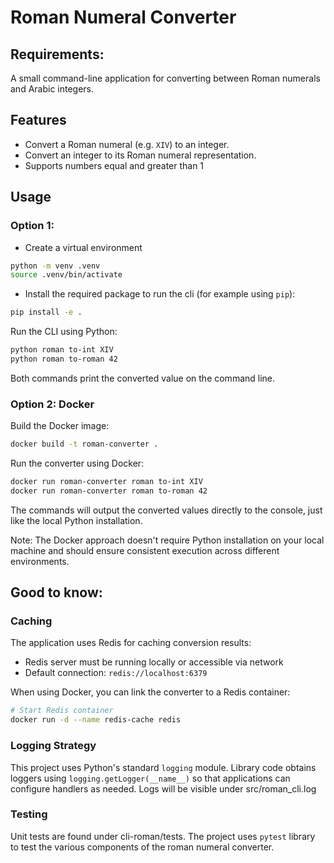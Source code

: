 # Roman Numeral Converter

## Requirements:
A small command-line application for converting between Roman numerals and Arabic integers.

## Features

- Convert a Roman numeral (e.g. `XIV`) to an integer.
- Convert an integer to its Roman numeral representation.
- Supports numbers equal and greater than 1

## Usage

### Option 1: 

- Create a virtual environment
```bash
python -m venv .venv
source .venv/bin/activate
```

- Install the required package to run the cli (for example using `pip`):

```bash
pip install -e .
```

Run the CLI using Python:

```bash
python roman to-int XIV
python roman to-roman 42
```

Both commands print the converted value on the command line.

### Option 2: Docker 

Build the Docker image:
```bash
docker build -t roman-converter .
```

Run the converter using Docker:
```bash
docker run roman-converter roman to-int XIV
docker run roman-converter roman to-roman 42
```
The commands will output the converted values directly to the console, just like the local Python installation.

Note: The Docker approach doesn't require Python installation on your local machine and should ensure consistent 
execution across different environments.


## Good to know:

### Caching 
The application uses Redis for caching conversion results:

- Redis server must be running locally or accessible via network
- Default connection: `redis://localhost:6379`

When using Docker, you can link the converter to a Redis container:
```bash
# Start Redis container
docker run -d --name redis-cache redis
```

### Logging Strategy

This project uses Python's standard `logging` module. Library code obtains loggers using `logging.getLogger(__name__)` so that applications can configure handlers as needed.
Logs will be visible under src/roman_cli.log 

### Testing

Unit tests are found under cli-roman/tests. The project uses `pytest` library to test the various components of the roman numeral converter.
